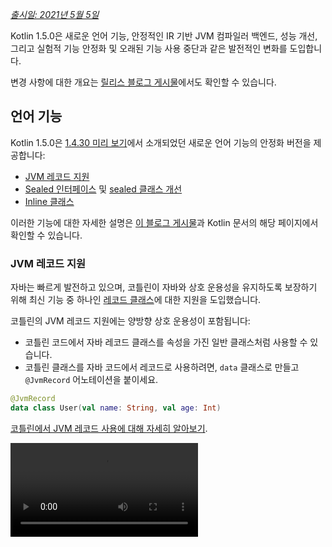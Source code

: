 [//]: # (title: Kotlin 1.5.0의 새로운 기능)

_[출시일: 2021년 5월 5일](releases.md#release-details)_

Kotlin 1.5.0은 새로운 언어 기능, 안정적인 IR 기반 JVM 컴파일러 백엔드, 성능 개선, 그리고 실험적 기능 안정화 및 오래된 기능 사용 중단과 같은 발전적인 변화를 도입합니다.

변경 사항에 대한 개요는 [릴리스 블로그 게시물](https://blog.jetbrains.com/kotlin/2021/04/kotlin-1-5-0-released/)에서도 확인할 수 있습니다.

## 언어 기능

Kotlin 1.5.0은 [1.4.30 미리 보기](whatsnew1430.md#language-features)에서 소개되었던 새로운 언어 기능의 안정화 버전을 제공합니다:
* [JVM 레코드 지원](#jvm-records-support)
* [Sealed 인터페이스](#sealed-interfaces) 및 [sealed 클래스 개선](#package-wide-sealed-class-hierarchies)
* [Inline 클래스](#inline-classes)

이러한 기능에 대한 자세한 설명은 [이 블로그 게시물](https://blog.jetbrains.com/kotlin/2021/02/new-language-features-preview-in-kotlin-1-4-30/)과 Kotlin 문서의 해당 페이지에서 확인할 수 있습니다.

### JVM 레코드 지원

자바는 빠르게 발전하고 있으며, 코틀린이 자바와 상호 운용성을 유지하도록 보장하기 위해 최신 기능 중 하나인 [레코드 클래스](https://openjdk.java.net/jeps/395)에 대한 지원을 도입했습니다.

코틀린의 JVM 레코드 지원에는 양방향 상호 운용성이 포함됩니다:
* 코틀린 코드에서 자바 레코드 클래스를 속성을 가진 일반 클래스처럼 사용할 수 있습니다.
* 코틀린 클래스를 자바 코드에서 레코드로 사용하려면, `data` 클래스로 만들고 `@JvmRecord` 어노테이션을 붙이세요.

```kotlin
@JvmRecord
data class User(val name: String, val age: Int)
```

[코틀린에서 JVM 레코드 사용에 대해 자세히 알아보기](jvm-records.md).

<video src="https://www.youtube.com/v/iyEWXyuuseU" title="Kotlin 1.5.0의 JVM 레코드 지원"/>

### Sealed 인터페이스

이제 코틀린 인터페이스에 `sealed` 한정자를 사용할 수 있습니다. 이는 클래스에 작동하는 방식과 동일하게 인터페이스에도 작동합니다: sealed 인터페이스의 모든 구현은 컴파일 시점에 알려집니다.

```kotlin
sealed interface Polygon
```

예를 들어, 이 사실을 활용하여 모든 경우를 다루는 `when` 표현식을 작성할 수 있습니다.

```kotlin
fun draw(polygon: Polygon) = when (polygon) {
   is Rectangle -> // ...
   is Triangle -> // ...
   // else는 필요하지 않습니다 - 가능한 모든 구현이 포함됩니다
}
```

또한 sealed 인터페이스는 클래스가 하나 이상의 sealed 인터페이스를 직접 상속할 수 있으므로, 더 유연한 제한된 클래스 계층 구조를 가능하게 합니다.

```kotlin
class FilledRectangle: Polygon, Fillable
```

[sealed 인터페이스에 대해 자세히 알아보기](sealed-classes.md).

<video src="https://www.youtube.com/v/d_Mor21W_60" title="Sealed 인터페이스 및 Sealed 클래스 개선"/>

### 패키지 전체의 sealed 클래스 계층 구조

이제 sealed 클래스는 동일한 컴파일 단위 및 동일한 패키지의 모든 파일에 서브클래스를 가질 수 있습니다. 이전에는 모든 서브클래스가 동일한 파일에 있어야 했습니다.

직접적인 서브클래스는 최상위이거나 다른 이름이 지정된 클래스, 이름이 지정된 인터페이스 또는 이름이 지정된 객체 내부에 중첩될 수 있습니다.

sealed 클래스의 서브클래스는 적절하게 한정된 이름을 가져야 합니다 – 로컬 또는 익명 객체일 수 없습니다.

[sealed 클래스 계층 구조에 대해 자세히 알아보기](sealed-classes.md#inheritance).

### Inline 클래스

Inline 클래스는 값만 포함하는 [값 기반](https://github.com/Kotlin/KEEP/blob/master/notes/value-classes.md) 클래스의 하위 집합입니다. 메모리 할당으로 인한 추가 오버헤드 없이 특정 타입의 값을 위한 래퍼로 사용할 수 있습니다.

Inline 클래스는 클래스 이름 앞에 `value` 한정자를 사용하여 선언할 수 있습니다:

```kotlin
value class Password(val s: String)
```

JVM 백엔드는 특별한 `@JvmInline` 어노테이션도 필요로 합니다:

```kotlin
@JvmInline
value class Password(val s: String)
```

`inline` 한정자는 이제 경고와 함께 사용 중단(deprecated)되었습니다.

[inline 클래스에 대해 자세히 알아보기](inline-classes.md).

<video src="https://www.youtube.com/v/LpqvtgibbsQ" title="Inline 클래스에서 Value 클래스로"/>

## Kotlin/JVM

Kotlin/JVM은 내부 및 사용자 관련 측면에서 여러 개선 사항을 받았습니다. 그중 가장 주목할 만한 사항은 다음과 같습니다:

* [안정적인 JVM IR 백엔드](#stable-jvm-ir-backend)
* [새로운 기본 JVM 대상: 1.8](#new-default-jvm-target-1-8)
* [invokedynamic을 통한 SAM 어댑터](#sam-adapters-via-invokedynamic)
* [invokedynamic을 통한 람다](#lambdas-via-invokedynamic)
* [@JvmDefault 및 이전 Xjvm-default 모드 사용 중단](#deprecation-of-jvmdefault-and-old-xjvm-default-modes)
* [Nullability 어노테이션 처리 개선](#improvements-to-handling-nullability-annotations)

### 안정적인 JVM IR 백엔드

Kotlin/JVM 컴파일러용 [IR 기반 백엔드](whatsnew14.md#new-jvm-ir-backend)가 이제 [안정화](components-stability.md)되었으며 기본적으로 활성화됩니다.

[Kotlin 1.4.0](whatsnew14.md)부터 IR 기반 백엔드의 초기 버전은 미리 보기로 제공되었으며, 이제 언어 버전 `1.5`의 기본값이 되었습니다. 이전 백엔드는 이전 언어 버전에서 여전히 기본적으로 사용됩니다.

IR 백엔드의 이점과 향후 개발에 대한 자세한 내용은 [이 블로그 게시물](https://blog.jetbrains.com/kotlin/2021/02/the-jvm-backend-is-in-beta-let-s-make-it-stable-together/)에서 확인할 수 있습니다.

Kotlin 1.5.0에서 이전 백엔드를 사용해야 하는 경우, 프로젝트의 설정 파일에 다음 줄을 추가할 수 있습니다:

* Gradle에서:

 <tabs group="build-script">
 <tab title="Kotlin" group-key="kotlin">

 ```kotlin
 tasks.withType<org.jetbrains.kotlin.gradle.dsl.KotlinJvmCompile> {
   kotlinOptions.useOldBackend = true
 }
 ```

 </tab>
 <tab title="Groovy" group-key="groovy">

 ```groovy
 tasks.withType(org.jetbrains.kotlin.gradle.dsl.KotlinJvmCompile) {
  kotlinOptions.useOldBackend = true
 }
 ```

 </tab>
 </tabs>

* Maven에서:

 ```xml
 <configuration>
     <args>
         <arg>-Xuse-old-backend</arg>
     </args>
 </configuration>
 ```

### 새로운 기본 JVM 대상: 1.8

Kotlin/JVM 컴파일의 기본 대상 버전은 이제 `1.8`입니다. `1.6` 대상은 사용 중단되었습니다.

JVM 1.6용 빌드가 필요한 경우, 여전히 이 대상으로 전환할 수 있습니다. 방법 알아보기:

* [Gradle에서](gradle-compiler-options.md#attributes-specific-to-jvm)
* [Maven에서](maven.md#attributes-specific-to-jvm)
* [명령줄 컴파일러에서](compiler-reference.md#jvm-target-version)

### invokedynamic을 통한 SAM 어댑터

Kotlin 1.5.0은 이제 SAM(Single Abstract Method) 변환 컴파일을 위해 동적 호출(`invokedynamic`)을 사용합니다:
* SAM 타입이 [자바 인터페이스](java-interop.md#sam-conversions)인 경우 모든 표현식에서
* SAM 타입이 [코틀린 함수형 인터페이스](fun-interfaces.md#sam-conversions)인 경우 람다에서

새로운 구현은 [`LambdaMetafactory.metafactory()`](https://docs.oracle.com/javase/8/docs/api/java/lang/invoke/LambdaMetafactory.html#metafactory-java.lang.invoke.MethodHandles.Lookup-java.lang.String-java.lang.invoke.MethodType-java.lang.invoke.MethodType-java.lang.invoke.MethodHandle-java.lang.invoke.MethodType-)를 사용하며, 컴파일 중에 보조 래퍼 클래스가 더 이상 생성되지 않습니다. 이는 애플리케이션 JAR의 크기를 줄여 JVM 시작 성능을 향상시킵니다.

익명 클래스 생성에 기반한 이전 구현 방식으로 되돌리려면, 컴파일러 옵션 `-Xsam-conversions=class`를 추가하세요.

[Gradle](gradle-compiler-options.md), [Maven](maven.md#specify-compiler-options), 및 [명령줄 컴파일러](compiler-reference.md#compiler-options)에서 컴파일러 옵션을 추가하는 방법을 알아보세요.

### invokedynamic을 통한 람다

> 일반 Kotlin 람다를 invokedynamic으로 컴파일하는 기능은 [실험적](components-stability.md)입니다. 언제든지 중단되거나 변경될 수 있습니다.
> 옵트인(자세한 내용은 아래 참조)이 필요하며, 평가 목적으로만 사용해야 합니다. [YouTrack](https://youtrack.jetbrains.com/issue/KT-45375)에 피드백을 주시면 감사하겠습니다.
>
{style="warning"}

Kotlin 1.5.0은 일반 코틀린 람다(함수형 인터페이스 인스턴스로 변환되지 않은)를 동적 호출(`invokedynamic`)로 컴파일하는 실험적 지원을 도입합니다. 이 구현은 [`LambdaMetafactory.metafactory()`](https://docs.oracle.com/javase/8/docs/api/java/lang/invoke/LambdaMetafactory.html#metafactory-java.lang.invoke.MethodHandles.Lookup-java.lang.String-java.lang.invoke.MethodType-java.lang.invoke.MethodType-java.lang.invoke.MethodHandle-java.lang.invoke.MethodType-)를 사용하여 더 가벼운 바이너리를 생성하며, 이는 런타임에 필요한 클래스를 효과적으로 생성합니다. 현재, 일반 람다 컴파일과 비교하여 세 가지 제한 사항이 있습니다:

* invokedynamic으로 컴파일된 람다는 직렬화할 수 없습니다.
* 이러한 람다에 `toString()`을 호출하면 가독성이 떨어지는 문자열 표현이 생성됩니다.
* 실험적인 [`reflect`](https://kotlinlang.org/api/latest/jvm/stdlib/kotlin.reflect.jvm/reflect.html) API는 `LambdaMetafactory`로 생성된 람다를 지원하지 않습니다.

이 기능을 사용해 보려면 `-Xlambdas=indy` 컴파일러 옵션을 추가하세요. 이 [YouTrack 티켓](https://youtrack.jetbrains.com/issue/KT-45375)을 사용하여 피드백을 공유해 주시면 감사하겠습니다.

[Gradle](gradle-compiler-options.md), [Maven](maven.md#specify-compiler-options), 및 [명령줄 컴파일러](compiler-reference.md#compiler-options)에서 컴파일러 옵션을 추가하는 방법을 알아보세요.

### @JvmDefault 및 이전 Xjvm-default 모드 사용 중단

Kotlin 1.4.0 이전에는 `@JvmDefault` 어노테이션과 `-Xjvm-default=enable` 및 `-Xjvm-default=compatibility` 모드가 있었습니다. 이들은 Kotlin 인터페이스의 특정 비추상 멤버에 대한 JVM 기본 메서드를 생성하는 역할을 했습니다.

Kotlin 1.4.0에서 우리는 전체 프로젝트에 대한 기본 메서드 생성을 켜는 [새로운 `Xjvm-default` 모드](https://blog.jetbrains.com/kotlin/2020/07/kotlin-1-4-m3-generating-default-methods-in-interfaces/)를 도입했습니다.

Kotlin 1.5.0에서는 `@JvmDefault`와 이전 Xjvm-default 모드(`-Xjvm-default=enable` 및 `-Xjvm-default=compatibility`)를 사용 중단합니다.

[자바 상호 운용성의 기본 메서드에 대해 자세히 알아보기](java-to-kotlin-interop.md#default-methods-in-interfaces).

### Nullability 어노테이션 처리 개선

코틀린은 [nullability 어노테이션](java-interop.md#nullability-annotations)을 통해 자바의 타입 nullability 정보를 처리하는 것을 지원합니다. Kotlin 1.5.0은 이 기능에 대한 여러 개선 사항을 도입합니다:

* 의존성으로 사용되는 컴파일된 자바 라이브러리에서 타입 인수에 대한 nullability 어노테이션을 읽습니다.
* 다음 항목에 대해 `TYPE_USE` 대상을 가진 nullability 어노테이션을 지원합니다:
  * 배열
  * 가변 인자(Varargs)
  * 필드
  * 타입 파라미터 및 그 경계(bounds)
  * 기본 클래스 및 인터페이스의 타입 인수
* nullability 어노테이션이 타입에 적용 가능한 여러 대상을 가지고 있고, 이 대상 중 하나가 `TYPE_USE`인 경우, `TYPE_USE`가 선호됩니다.
  예를 들어, `@Nullable`이 `TYPE_USE`와 `METHOD`를 모두 대상으로 지원하는 경우, 메서드 시그니처 `@Nullable String[] f()`는 `fun f(): Array<String?>!`이 됩니다.

새롭게 지원되는 이러한 경우에 대해, 코틀린에서 자바를 호출할 때 잘못된 타입 nullability를 사용하면 경고가 발생합니다.
이러한 경우에 대한 엄격 모드(오류 보고 포함)를 활성화하려면 `-Xtype-enhancement-improvements-strict-mode` 컴파일러 옵션을 사용하세요.

[null 안전성 및 플랫폼 타입에 대해 자세히 알아보기](java-interop.md#null-safety-and-platform-types).

## Kotlin/Native

Kotlin/Native가 이제 더 나은 성능과 안정성을 제공합니다. 주목할 만한 변경 사항은 다음과 같습니다:
* [성능 개선](#performance-improvements)
* [메모리 누수 검사기 비활성화](#deactivation-of-the-memory-leak-checker)

### 성능 개선

1.5.0에서 Kotlin/Native는 컴파일과 실행 속도를 모두 향상시키는 일련의 성능 개선 사항을 받았습니다.

[컴파일러 캐시](https://blog.jetbrains.com/kotlin/2020/03/kotlin-1-3-70-released/#kotlin-native)는 이제 `linuxX64`(Linux 호스트에서만) 및 `iosArm64` 대상의 디버그 모드에서 지원됩니다. 컴파일러 캐시를 활성화하면 첫 컴파일을 제외하고 대부분의 디버그 컴파일이 훨씬 빠르게 완료됩니다. 측정 결과, 테스트 프로젝트에서 약 200%의 속도 향상이 나타났습니다.

새로운 대상에 컴파일러 캐시를 사용하려면, 프로젝트의 `gradle.properties`에 다음 줄을 추가하여 옵트인하세요:
* `linuxX64`용: `kotlin.native.cacheKind.linuxX64=static`
* `iosArm64`용: `kotlin.native.cacheKind.iosArm64=static`

컴파일러 캐시를 활성화한 후 문제가 발생하는 경우, 이슈 트래커인 [YouTrack](https://kotl.in/issue)에 보고해 주세요.

다른 개선 사항은 Kotlin/Native 코드 실행 속도를 높입니다:
* 사소한 속성 접근자는 인라인 처리됩니다.
* 문자열 리터럴에 대한 `trimIndent()`는 컴파일 중에 평가됩니다.

### 메모리 누수 검사기 비활성화

내장된 Kotlin/Native 메모리 누수 검사기가 기본적으로 비활성화되었습니다.

이 검사기는 원래 내부 사용을 위해 설계되었으며, 모든 경우의 누수를 찾는 것이 아니라 제한된 수의 경우에만 누수를 찾을 수 있습니다. 또한 나중에 애플리케이션 충돌을 유발할 수 있는 문제가 있는 것으로 밝혀졌습니다. 따라서 메모리 누수 검사기를 끄기로 결정했습니다.

메모리 누수 검사기는 여전히 특정 경우, 예를 들어 단위 테스트에 유용할 수 있습니다. 이러한 경우를 위해 다음 코드 줄을 추가하여 활성화할 수 있습니다:

```kotlin
Platform.isMemoryLeakCheckerActive = true
```

애플리케이션 런타임에 검사기를 활성화하는 것은 권장되지 않습니다.

## Kotlin/JS

Kotlin/JS는 1.5.0에서 발전적인 변화를 받고 있습니다. 우리는 [JS IR 컴파일러 백엔드](js-ir-compiler.md)를 안정화시키고 다른 업데이트를 제공하기 위한 작업을 계속하고 있습니다:

* [webpack 5 버전으로 업그레이드](#upgrade-to-webpack-5)
* [IR 컴파일러를 위한 프레임워크 및 라이브러리](#frameworks-and-libraries-for-the-ir-compiler)

### webpack 5로 업그레이드

Kotlin/JS Gradle 플러그인은 이제 webpack 4 대신 브라우저 대상에 webpack 5를 사용합니다. 이는 호환되지 않는 변경 사항을 가져오는 주요 webpack 업그레이드입니다. 사용자 지정 webpack 설정을 사용하는 경우, [webpack 5 릴리스 노트](https://webpack.js.org/blog/2020-10-10-webpack-5-release/)를 확인하세요.

[webpack을 사용하여 Kotlin/JS 프로젝트 번들링에 대해 자세히 알아보기](js-project-setup.md#webpack-bundling).

### IR 컴파일러를 위한 프레임워크 및 라이브러리

> Kotlin/JS IR 컴파일러는 [알파](components-stability.md) 버전입니다. 향후 호환되지 않게 변경될 수 있으며 수동 마이그레이션이 필요할 수 있습니다. [YouTrack](https://youtrack.jetbrains.com/issues/KT)에 피드백을 주시면 감사하겠습니다.
>
{style="warning"}

Kotlin/JS 컴파일러용 IR 기반 백엔드 작업과 더불어, 라이브러리 개발자들이 `both` 모드로 프로젝트를 빌드하도록 권장하고 돕고 있습니다. 이는 두 가지 Kotlin/JS 컴파일러 모두를 위한 아티팩트를 생성할 수 있어 새로운 컴파일러의 생태계를 성장시키는 데 기여합니다.

많은 잘 알려진 프레임워크와 라이브러리가 이미 IR 백엔드에서 사용할 수 있습니다: [KVision](https://kvision.io/), [fritz2](https://www.fritz2.dev/), [doodle](https://github.com/nacular/doodle) 등이 있습니다. 프로젝트에서 이를 사용하고 있다면, 이미 IR 백엔드로 빌드하고 그 이점을 경험할 수 있습니다.

자신만의 라이브러리를 작성하고 있다면, 클라이언트도 새로운 컴파일러와 함께 사용할 수 있도록 [‘both’ 모드로 컴파일](js-ir-compiler.md#authoring-libraries-for-the-ir-compiler-with-backwards-compatibility)하세요.

## Kotlin Multiplatform

Kotlin 1.5.0에서는 [각 플랫폼에 대한 테스트 의존성을 선택하는 과정이 간소화](#simplified-test-dependencies-usage-in-multiplatform-projects)되었으며, 이제 Gradle 플러그인이 자동으로 처리합니다.

[문자 카테고리를 가져오는 새로운 API](#new-api-for-getting-a-char-category-now-available-in-multiplatform-code)가 이제 멀티플랫폼 프로젝트에서 사용할 수 있습니다.

## 표준 라이브러리

표준 라이브러리는 실험적 부분의 안정화부터 새로운 기능 추가에 이르기까지 다양한 변경 및 개선 사항을 받았습니다:

* [안정적인 부호 없는 정수 타입](#stable-unsigned-integer-types)
* [대/소문자 변환을 위한 안정적인 로케일 독립적 API](#stable-locale-agnostic-api-for-upper-lowercasing-text)
* [안정적인 문자-정수 변환 API](#stable-char-to-integer-conversion-api)
* [안정적인 Path API](#stable-path-api)
* [내림 나눗셈 및 나머지 연산자](#floored-division-and-the-mod-operator)
* [Duration API 변경 사항](#duration-api-changes)
* [문자 카테고리를 가져오는 새로운 API, 이제 멀티플랫폼 코드에서 사용 가능](#new-api-for-getting-a-char-category-now-available-in-multiplatform-code)
* [새로운 컬렉션 함수 firstNotNullOf()](#new-collections-function-firstnotnullof)
* [String?.toBoolean()의 엄격 버전](#strict-version-of-string-toboolean)

표준 라이브러리 변경 사항에 대한 자세한 내용은 [이 블로그 게시물](https://blog.jetbrains.com/kotlin/2021/04/kotlin-1-5-0-rc-released/)에서 확인할 수 있습니다.

<video src="https://www.youtube.com/v/MyTkiT2I6-8" title="새로운 표준 라이브러리 기능"/>

### 안정적인 부호 없는 정수 타입

`UInt`, `ULong`, `UByte`, `UShort` 부호 없는 정수 타입이 이제 [안정화](components-stability.md)되었습니다. 이러한 타입에 대한 연산, 범위, 그리고 진행(progression)도 마찬가지입니다. 부호 없는 배열과 그에 대한 연산은 베타 상태로 남아 있습니다.

[부호 없는 정수 타입에 대해 자세히 알아보기](unsigned-integer-types.md).

### 대/소문자 변환을 위한 안정적인 로케일 독립적 API

이번 릴리스에서는 대/소문자 텍스트 변환을 위한 새로운 로케일 독립적 API를 제공합니다. 이는 로케일 민감성이 있는 `toLowerCase()`, `toUpperCase()`, `capitalize()`, `decapitalize()` API 함수에 대한 대안을 제공합니다. 새로운 API는 다른 로케일 설정으로 인한 오류를 방지하는 데 도움이 됩니다.

Kotlin 1.5.0은 다음의 완전히 [안정적인](components-stability.md) 대안을 제공합니다:

* `String` 함수용:

  |**이전 버전**|**1.5.0 대안**|
  | --- | --- |
  |`String.toUpperCase()`|`String.uppercase()`|
  |`String.toLowerCase()`|`String.lowercase()`|
  |`String.capitalize()`|`String.replaceFirstChar { it.uppercase() }`|
  |`String.decapitalize()`|`String.replaceFirstChar { it.lowercase() }`|

* `Char` 함수용:

  |**이전 버전**|**1.5.0 대안**|
  | --- | --- |
  |`Char.toUpperCase()`|`Char.uppercaseChar(): Char`<br/>`Char.uppercase(): String`|
  |`Char.toLowerCase()`|`Char.lowercaseChar(): Char`<br/>`Char.lowercase(): String`|
  |`Char.toTitleCase()`|`Char.titlecaseChar(): Char`<br/>`Char.titlecase(): String`|

> Kotlin/JVM의 경우, 명시적인 `Locale` 파라미터를 가진 오버로드된 `uppercase()`, `lowercase()`, `titlecase()` 함수도 있습니다.
>
{style="note"}

이전 API 함수는 사용 중단(deprecated)으로 표시되었으며 향후 릴리스에서 제거될 예정입니다.

텍스트 처리 함수의 전체 변경 목록은 [KEEP](https://github.com/Kotlin/KEEP/blob/master/proposals/stdlib/locale-agnostic-case-conversions.md)에서 확인하세요.

### 안정적인 문자-정수 변환 API

Kotlin 1.5.0부터 새로운 문자-코드 및 문자-숫자 변환 함수가 [안정화](components-stability.md)되었습니다.
이 함수들은 유사한 문자열-Int 변환과 혼동되는 경우가 많았던 현재 API 함수들을 대체합니다.

새로운 API는 이러한 명칭 혼동을 없애고, 코드 동작을 더 투명하고 명확하게 만듭니다.

이번 릴리스에서는 명확하게 명명된 다음 함수 집합으로 나뉜 `Char` 변환을 도입합니다:

* `Char`의 정수 코드를 가져오고 주어진 코드에서 `Char`를 구성하는 함수:

 ```kotlin
 fun Char(code: Int): Char
 fun Char(code: UShort): Char
 val Char.code: Int
 ```

* `Char`를 나타내는 숫자의 값으로 변환하는 함수:

 ```kotlin
 fun Char.digitToInt(radix: Int): Int
 fun Char.digitToIntOrNull(radix: Int): Int?
 ```

* `Int`의 확장 함수로, 나타내는 음이 아닌 한 자리 숫자를 해당 `Char` 표현으로 변환합니다:

 ```kotlin
 fun Int.digitToChar(radix: Int): Char
 ```

`Number.toChar()`의 구현( `Int.toChar()` 제외)을 포함한 이전 변환 API와 `Char.toInt()`와 같은 숫자 타입으로의 변환을 위한 `Char` 확장 함수는 이제 사용 중단되었습니다.

[KEEP에서 문자-정수 변환 API에 대해 자세히 알아보기](https://github.com/Kotlin/KEEP/blob/master/proposals/stdlib/char-int-conversions.md).

### 내림 나눗셈 및 나머지 연산자

표준 라이브러리에 모듈러 산술을 위한 새로운 연산이 추가되었습니다:
* `floorDiv()`는 [내림 나눗셈](https://en.wikipedia.org/wiki/Floor_and_ceiling_functions)의 결과를 반환합니다. 이는 정수 타입에서 사용할 수 있습니다.
* `mod()`는 내림 나눗셈의 나머지(_모듈러스_)를 반환합니다. 이는 모든 숫자 타입에서 사용할 수 있습니다.

이러한 연산은 기존 [정수 나눗셈](numbers.md#operations-on-numbers) 및 [rem()](https://kotlinlang.org/api/latest/jvm/stdlib/kotlin/-int/rem.html)
함수(또는 `%` 연산자)와 매우 유사하게 보이지만, 음수에서 다르게 작동합니다:
* `a.floorDiv(b)`는 `floorDiv`가 결과를 내림(더 작은 정수 방향으로)하는 반면, 일반 `/`는 결과를 0에 더 가까운 정수로 자른다는 점에서 일반 `/`와 다릅니다.
* `a.mod(b)`는 `a`와 `a.floorDiv(b) * b`의 차이입니다. 결과는 0이거나 `b`와 같은 부호를 가집니다. 반면 `a % b`는 다른 부호를 가질 수 있습니다.

```kotlin
fun main() {
//sampleStart
    println("내림 나눗셈 -5/3: ${(-5).floorDiv(3)}")
    println( "나머지: ${(-5).mod(3)}")
    
    println("절삭 나눗셈 -5/3: ${-5 / 3}")
    println( "나머지: ${-5 % 3}")
//sampleEnd    
}
```
{kotlin-runnable="true" kotlin-min-compiler-version="1.5"}

### Duration API 변경 사항

> Duration API는 [실험적](components-stability.md)입니다. 언제든지 중단되거나 변경될 수 있습니다.
> 평가 목적으로만 사용하세요. [YouTrack](https://youtrack.jetbrains.com/issues/KT)에 피드백을 주시면 감사하겠습니다.
>
{style="warning"}

다양한 시간 단위로 지속 시간을 나타내기 위한 실험적인 [Duration](https://kotlinlang.org/api/latest/jvm/stdlib/kotlin.time/-duration/) 클래스가 있습니다. 1.5.0에서 Duration API는 다음 변경 사항을 받았습니다:

* 내부 값 표현이 이제 `Double` 대신 `Long`을 사용하여 더 나은 정밀도를 제공합니다.
* `Long`으로 특정 시간 단위로 변환하기 위한 새로운 API가 있습니다. 이는 `Double` 값을 사용하여 작동하며 이제 사용 중단된 이전 API를 대체합니다. 예를 들어, [`Duration.inWholeMinutes`](https://kotlinlang.org/api/latest/jvm/stdlib/kotlin.time/-duration/in-whole-minutes.html)는 `Long`으로 표현된 지속 시간 값을 반환하며 `Duration.inMinutes`를 대체합니다.
* 숫자로부터 `Duration`을 구성하기 위한 새로운 동반(companion) 함수가 있습니다. 예를 들어, [`Duration.seconds(Int)`](https://kotlinlang.org/api/latest/jvm/stdlib/kotlin.time/-duration/seconds.html)는 정수 초를 나타내는 `Duration` 객체를 생성합니다. `Int.seconds`와 같은 이전 확장 속성은 이제 사용 중단되었습니다.

```kotlin
import kotlin.time.Duration
import kotlin.time.ExperimentalTime

@ExperimentalTime
fun main() {
//sampleStart
    val duration = Duration.milliseconds(120000)
    println("${duration.inWholeMinutes}분은 ${duration.inWholeSeconds}초입니다")
//sampleEnd
}
```
{validate="false"}

### 문자 카테고리를 가져오는 새로운 API, 이제 멀티플랫폼 코드에서 사용 가능

Kotlin 1.5.0은 멀티플랫폼 프로젝트에서 유니코드에 따른 문자 카테고리를 가져오는 새로운 API를 도입합니다.
여러 함수가 이제 모든 플랫폼과 공통 코드에서 사용할 수 있습니다.

문자가 글자 또는 숫자인지 확인하는 함수:
* [`Char.isDigit()`](https://kotlinlang.org/api/latest/jvm/stdlib/kotlin.text/is-digit.html)
* [`Char.isLetter()`](https://kotlinlang.org/api/latest/jvm/stdlib/kotlin.text/is-letter.html)
* [`Char.isLetterOrDigit()`](https://kotlinlang.org/api/latest/jvm/stdlib/kotlin.text/is-letter-or-digit.html)

```kotlin
fun main() {
//sampleStart
    val chars = listOf('a', '1', '+')
    val (letterOrDigitList, notLetterOrDigitList) = chars.partition { it.isLetterOrDigit() }
    println(letterOrDigitList) // [a, 1]
    println(notLetterOrDigitList) // [+]
//sampleEnd    
}
```
{kotlin-runnable="true" kotlin-min-compiler-version="1.5"}

문자의 대소문자(case)를 확인하는 함수:
* [`Char.isLowerCase()`](https://kotlinlang.org/api/latest/jvm/stdlib/kotlin.text/is-lower-case.html)
* [`Char.isUpperCase()`](https://kotlinlang.org/api/latest/jvm/stdlib/kotlin.text/is-upper-case.html)
* [`Char.isTitleCase()`](https://kotlinlang.org/api/latest/jvm/stdlib/kotlin.text/is-title-case.html)

```kotlin
fun main() {
//sampleStart
    val chars = listOf('ǅ', 'ǈ', 'ǋ', 'ǲ', '1', 'A', 'a', '+')
    val (titleCases, notTitleCases) = chars.partition { it.isTitleCase() }
    println(titleCases) // [ǅ, ǈ, ǋ, ǲ]
    println(notTitleCases) // [1, A, a, +]
//sampleEnd    
}
```
{kotlin-runnable="true" kotlin-min-compiler-version="1.5"}

다른 함수:
* [`Char.isDefined()`](https://kotlinlang.org/api/latest/jvm/stdlib/kotlin.text/is-defined.html)
* [`Char.isISOControl()`](https://kotlinlang.org/api/latest/jvm/stdlib/kotlin.text/is-i-s-o-control.html)

유니코드에 따른 문자의 일반 카테고리를 나타내는 [`Char.category`](https://kotlinlang.org/api/latest/jvm/stdlib/kotlin.text/category.html) 속성과 그 반환 타입 열거형 클래스인 [`CharCategory`](https://kotlinlang.org/api/latest/jvm/stdlib/kotlin.text/-char-category/)도 이제 멀티플랫폼 프로젝트에서 사용할 수 있습니다.

[문자에 대해 자세히 알아보기](characters.md).

### 새로운 컬렉션 함수 firstNotNullOf()

새로운 [`firstNotNullOf()`](https://kotlinlang.org/api/latest/jvm/stdlib/kotlin.collections/first-not-null-of.html) 및 [`firstNotNullOfOrNull()`](https://kotlinlang.org/api/latest/jvm/stdlib/kotlin.collections/first-not-null-of-or-null.html)
함수는 [`mapNotNull()`](https://kotlinlang.org/api/latest/jvm/stdlib/kotlin.collections/map-not-null.html)과 [`first()`](https://kotlinlang.org/api/latest/jvm/stdlib/kotlin.collections/first.html) 또는 [`firstOrNull()`](https://kotlinlang.org/api/latest/jvm/stdlib/kotlin.collections/first-or-null.html)을 결합합니다.
이 함수들은 사용자 정의 셀렉터 함수로 원본 컬렉션을 매핑하고 첫 번째 null이 아닌 값을 반환합니다. 그러한 값이 없으면 `firstNotNullOf()`는 예외를 발생시키고, `firstNotNullOfOrNull()`은 null을 반환합니다.

```kotlin
fun main() {
//sampleStart
    val data = listOf("Kotlin", "1.5")
    println(data.firstNotNullOf(String::toDoubleOrNull))
    println(data.firstNotNullOfOrNull(String::toIntOrNull))
//sampleEnd
}
```
{kotlin-runnable="true" kotlin-min-compiler-version="1.5"}

### String?.toBoolean()의 엄격 버전

두 가지 새로운 함수는 기존 [String?.toBoolean()](https://kotlinlang.org/api/latest/jvm/stdlib/kotlin.text/to-boolean.html)의 대소문자 구분 엄격 버전을 도입합니다:
* [`String.toBooleanStrict()`](https://kotlinlang.org/api/latest/jvm/stdlib/kotlin.text/to-boolean-strict.html)는 리터럴 `true` 및 `false`를 제외한 모든 입력에 대해 예외를 발생시킵니다.
* [`String.toBooleanStrictOrNull()`](https://kotlinlang.org/api/latest/jvm/stdlib/kotlin.text/to-boolean-strict-or-null.html)은 리터럴 `true` 및 `false`를 제외한 모든 입력에 대해 null을 반환합니다.

```kotlin
fun main() {
//sampleStart
    println("true".toBooleanStrict())
    println("1".toBooleanStrictOrNull())
    // println("1".toBooleanStrict()) // 예외 발생
//sampleEnd    
}
```
{kotlin-runnable="true" kotlin-min-compiler-version="1.5"}

## kotlin-test 라이브러리
[kotlin-test](https://kotlinlang.org/api/latest/kotlin.test/) 라이브러리는 몇 가지 새로운 기능을 도입합니다:
* [멀티플랫폼 프로젝트에서 테스트 의존성 사용 간소화](#simplified-test-dependencies-usage-in-multiplatform-projects)
* [Kotlin/JVM 소스 세트에 대한 테스트 프레임워크 자동 선택](#automatic-selection-of-a-testing-framework-for-kotlin-jvm-source-sets)
* [단언(Assertion) 함수 업데이트](#assertion-function-updates)

### 멀티플랫폼 프로젝트에서 테스트 의존성 사용 간소화

이제 `kotlin-test` 의존성을 사용하여 `commonTest` 소스 세트에 테스트 의존성을 추가할 수 있으며, Gradle 플러그인이 각 테스트 소스 세트에 대한 해당 플랫폼 의존성을 추론합니다:
* JVM 소스 세트용 `kotlin-test-junit`, [Kotlin/JVM 소스 세트에 대한 테스트 프레임워크 자동 선택](#automatic-selection-of-a-testing-framework-for-kotlin-jvm-source-sets) 참조
* Kotlin/JS 소스 세트용 `kotlin-test-js`
* 공통 소스 세트용 `kotlin-test-common` 및 `kotlin-test-annotations-common`
* Kotlin/Native 소스 세트에는 추가 아티팩트 없음

또한, 모든 공유 또는 플랫폼별 소스 세트에서 `kotlin-test` 의존성을 사용할 수 있습니다.

명시적 의존성이 있는 기존 kotlin-test 설정은 Gradle과 Maven 모두에서 계속 작동합니다.

[테스트 라이브러리에 의존성 설정](gradle-configure-project.md#set-dependencies-on-test-libraries)에 대해 자세히 알아보세요.

### Kotlin/JVM 소스 세트에 대한 테스트 프레임워크 자동 선택

Gradle 플러그인은 이제 테스트 프레임워크에 대한 의존성을 자동으로 선택하고 추가합니다. 공통 소스 세트에 `kotlin-test` 의존성을 추가하기만 하면 됩니다.

Gradle은 기본적으로 JUnit 4를 사용합니다. 따라서 `kotlin("test")` 의존성은 JUnit 4용 변형, 즉 `kotlin-test-junit`으로 확인됩니다:

<tabs group="build-script">
<tab title="Kotlin" group-key="kotlin">

```kotlin
kotlin {
    sourceSets {
        val commonTest by getting {
            dependencies {
                implementation(kotlin("test")) // 이 의존성은 JUnit 4에 대한
                                               // 전이적 의존성을 가져옵니다
            }
        }
    }
}
```

</tab>
<tab title="Groovy" group-key="groovy">

```groovy
kotlin {
    sourceSets {
        commonTest {
            dependencies {
                implementation kotlin("test") // 이 의존성은 JUnit 4에 대한
                                              // 전이적 의존성을 가져옵니다
            }
        }
    }
}
```

</tab>
</tabs>

테스트 태스크에서 [`useJUnitPlatform()`](https://docs.gradle.org/current/javadoc/org/gradle/api/tasks/testing/Test.html#useJUnitPlatform)
또는 [`useTestNG()`](https://docs.gradle.org/current/javadoc/org/gradle/api/tasks/testing/Test.html#useTestNG)를 호출하여 JUnit 5 또는 TestNG를 선택할 수 있습니다:

```groovy
tasks {
    test {
        // TestNG 지원 활성화
        useTestNG()
        // 또는
        // JUnit Platform(일명 JUnit 5) 지원 활성화
        useJUnitPlatform()
    }
}
```

프로젝트의 `gradle.properties`에 `kotlin.test.infer.jvm.variant=false` 줄을 추가하여 자동 테스트 프레임워크 선택을 비활성화할 수 있습니다.

[테스트 라이브러리에 의존성 설정](gradle-configure-project.md#set-dependencies-on-test-libraries)에 대해 자세히 알아보세요.

### 단언(Assertion) 함수 업데이트

이번 릴리스에서는 새로운 단언 함수를 도입하고 기존 함수를 개선합니다.

`kotlin-test` 라이브러리는 이제 다음과 같은 기능을 제공합니다:

* **값의 타입 확인**

  새로운 `assertIs<T>`와 `assertIsNot<T>`를 사용하여 값의 타입을 확인할 수 있습니다:

  ```kotlin
  @Test
  fun testFunction() {
      val s: Any = "test"
      assertIs<String>(s)  // 단언 실패 시 s의 실제 타입을 언급하는 AssertionError를 던집니다
      // assertIs의 계약(contract) 때문에 이제 s.length를 출력할 수 있습니다
      println("${s.length}")
  }
  ```

  타입 이레이저(type erasure) 때문에, 이 단언 함수는 다음 예시에서 `value`가 `List` 타입인지 여부만 확인하며, 특정 `String` 요소 타입의 리스트인지 여부는 확인하지 않습니다: `assertIs<List<String>>(value)`.

* **배열, 시퀀스 및 임의의 이터러블에 대한 컨테이너 내용 비교**

  [구조적 동등성](equality.md#structural-equality)을 구현하지 않는 다른 컬렉션의 내용을 비교하기 위한 새로운 오버로드된 `assertContentEquals()` 함수 집합이 있습니다:

  ```kotlin
  @Test
  fun test() {
      val expectedArray = arrayOf(1, 2, 3)
      val actualArray = Array(3) { it + 1 }
      assertContentEquals(expectedArray, actualArray)
  }
  ```

* **`Double` 및 `Float` 숫자에 대한 `assertEquals()` 및 `assertNotEquals()`의 새로운 오버로드**

  새로운 `assertEquals()` 함수 오버로드는 두 `Double` 또는 `Float` 숫자를 절대 정밀도로 비교할 수 있게 합니다. 정밀도 값은 함수의 세 번째 파라미터로 지정됩니다:

  ```kotlin
   @Test
  fun test() {
      val x = sin(PI)

      // 정밀도 파라미터
      val tolerance = 0.000001

      assertEquals(0.0, x, tolerance)
  }
  ```

* **컬렉션 및 요소의 내용 확인을 위한 새로운 함수**

  이제 `assertContains()` 함수를 사용하여 컬렉션이나 요소가 어떤 것을 포함하는지 확인할 수 있습니다.
  `IntRange`, `String` 등과 같이 `contains()` 연산자를 가진 Kotlin 컬렉션 및 요소와 함께 사용할 수 있습니다:

  ```kotlin
  @Test
  fun test() {
      val sampleList = listOf<String>("sample", "sample2")
      val sampleString = "sample"
      assertContains(sampleList, sampleString)  // 컬렉션의 요소
      assertContains(sampleString, "amp")       // 문자열의 부분 문자열
  }
  ```

* **`assertTrue()`, `assertFalse()`, `expect()` 함수가 이제 인라인입니다**

  이제 이 함수들을 인라인 함수로 사용할 수 있으므로 람다 표현식 내에서 [suspend 함수](composing-suspending-functions.md)를 호출할 수 있습니다:

  ```kotlin
  @Test
  fun test() = runBlocking<Unit> {
      val deferred = async { "Kotlin is nice" }
      assertTrue("Kotlin 부분 문자열이 존재해야 합니다") {
          deferred.await() .contains("Kotlin")
      }
  }
  ```

## kotlinx 라이브러리

Kotlin 1.5.0과 함께 kotlinx 라이브러리의 새로운 버전이 릴리스됩니다:
* `kotlinx.coroutines` [1.5.0-RC](#coroutines-1-5-0-rc)
* `kotlinx.serialization` [1.2.1](#serialization-1-2-1)
* `kotlinx-datetime` [0.2.0](#datetime-0-2-0)

### Coroutines 1.5.0-RC

`kotlinx.coroutines` [1.5.0-RC](https://github.com/Kotlin/kotlinx.coroutines/releases/tag/1.5.0-RC)에는 다음이 포함됩니다:
* [새로운 channels API](channels.md)
* 안정적인 [반응형 통합](async-programming.md#reactive-extensions)
* 그리고 더 많은 기능

Kotlin 1.5.0부터 [실험적인 코루틴](whatsnew14.md#exclusion-of-the-deprecated-experimental-coroutines)은 비활성화되며 `-Xcoroutines=experimental` 플래그는 더 이상 지원되지 않습니다.

[변경 로그](https://github.com/Kotlin/kotlinx.coroutines/releases/tag/1.5.0-RC) 및 [`kotlinx.coroutines` 1.5.0 릴리스 블로그 게시물](https://blog.jetbrains.com/kotlin/2021/05/kotlin-coroutines-1-5-0-released/)에서 자세히 알아보세요.

<video src="https://www.youtube.com/v/EVLnWOcR0is" title="kotlinx.coroutines 1.5.0"/>

### Serialization 1.2.1

`kotlinx.serialization` [1.2.1](https://github.com/Kotlin/kotlinx.serialization/releases/tag/v1.2.1)에는 다음이 포함됩니다:
* JSON 직렬화 성능 개선
* JSON 직렬화에서 여러 이름 지원
* `@Serializable` 클래스에서 .proto 스키마 생성 실험적 지원
* 그리고 더 많은 기능

[변경 로그](https://github.com/Kotlin/kotlinx.serialization/releases/tag/v1.2.1) 및 [`kotlinx.serialization` 1.2.1 릴리스 블로그 게시물](https://blog.jetbrains.com/kotlin/2021/05/kotlinx-serialization-1-2-released/)에서 자세히 알아보세요.

<video src="https://www.youtube.com/v/698I_AH8h6s" title="kotlinx.serialization 1.2.1"/>

### dateTime 0.2.0

`kotlinx-datetime` [0.2.0](https://github.com/Kotlin/kotlinx-datetime/releases/tag/v0.2.0)에는 다음이 포함됩니다:
* `@Serializable` Datetime 객체
* `DateTimePeriod` 및 `DatePeriod`의 정규화된 API
* 그리고 더 많은 기능

[변경 로그](https://github.com/Kotlin/kotlinx-datetime/releases/tag/v0.2.0) 및 [`kotlinx-datetime` 0.2.0 릴리스 블로그 게시물](https://blog.jetbrains.com/kotlin/2021/05/kotlinx-datetime-0-2-0-is-out/)에서 자세히 알아보세요.

## Kotlin 1.5.0으로 마이그레이션

IntelliJ IDEA와 Android Studio는 Kotlin 플러그인 1.5.0이 사용 가능해지면 업데이트를 제안할 것입니다.

기존 프로젝트를 Kotlin 1.5.0으로 마이그레이션하려면, Kotlin 버전을 `1.5.0`으로 변경하고 Gradle 또는 Maven
프로젝트를 다시 가져오기(re-import)만 하면 됩니다. [Kotlin 1.5.0으로 업데이트하는 방법 알아보기](releases.md#update-to-a-new-kotlin-version).

Kotlin 1.5.0으로 새 프로젝트를 시작하려면, Kotlin 플러그인을 업데이트하고 **File** | **New** |
**Project**에서 프로젝트 마법사를 실행하세요.

새로운 명령줄 컴파일러는 [GitHub 릴리스 페이지](https://github.com/JetBrains/kotlin/releases/tag/v1.5.0)에서 다운로드할 수 있습니다.

Kotlin 1.5.0은 [기능 릴리스](kotlin-evolution-principles.md#language-and-tooling-releases)이므로 언어에 호환되지 않는 변경 사항을 가져올 수 있습니다. 이러한 변경 사항의 자세한 목록은 [Kotlin 1.5 호환성 가이드](compatibility-guide-15.md)에서 확인할 수 있습니다.